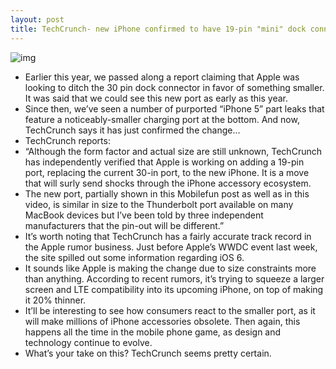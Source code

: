 ```yaml
---
layout: post
title: TechCrunch- new iPhone confirmed to have 19-pin "mini" dock connector
---
```

![img](http://media.idownloadblog.com/wp-content/uploads/2012/06/iphone-5-mini-charging-port.png)
* Earlier this year, we passed along a report claiming that Apple was looking to ditch the 30 pin dock connector in favor of something smaller. It was said that we could see this new port as early as this year.
* Since then, we’ve seen a number of purported “iPhone 5” part leaks that feature a noticeably-smaller charging port at the bottom. And now, TechCrunch says it has just confirmed the change…
* TechCrunch reports:
* “Although the form factor and actual size are still unknown, TechCrunch has independently verified that Apple is working on adding a 19-pin port, replacing the current 30-in port, to the new iPhone. It is a move that will surly send shocks through the iPhone accessory ecosystem.
* The new port, partially shown in this Mobilefun post as well as in this video, is similar in size to the Thunderbolt port available on many MacBook devices but I’ve been told by three independent manufacturers that the pin-out will be different.”
* It’s worth noting that TechCrunch has a fairly accurate track record in the Apple rumor business. Just before Apple’s WWDC event last week, the site spilled out some information regarding iOS 6.
* It sounds like Apple is making the change due to size constraints more than anything. According to recent rumors, it’s trying to squeeze a larger screen and LTE compatibility into its upcoming iPhone, on top of making it 20% thinner.
* It’ll be interesting to see how consumers react to the smaller port, as it will make millions of iPhone accessories obsolete. Then again, this happens all the time in the mobile phone game, as design and technology continue to evolve.
* What’s your take on this? TechCrunch seems pretty certain.

